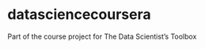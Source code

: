 datasciencecoursera
===================

Part of the course project for The Data Scientist’s Toolbox

